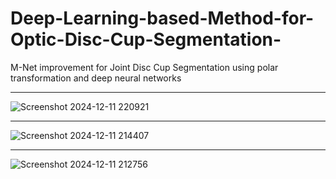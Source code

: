 # Deep-Learning-based-Method-for-Optic-Disc-Cup-Segmentation-
M-Net improvement for Joint Disc Cup Segmentation  using polar transformation and deep neural networks
***
![Screenshot 2024-12-11 220921](https://github.com/user-attachments/assets/d146f291-b896-44ec-be71-7290a8e888b9)
***
![Screenshot 2024-12-11 214407](https://github.com/user-attachments/assets/ee19088b-ee9a-49e4-81f0-6e20dd16cb17)
***
![Screenshot 2024-12-11 212756](https://github.com/user-attachments/assets/7cf08ab1-ea2d-4170-8caa-800744e8d838)
